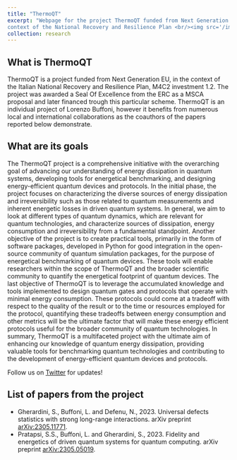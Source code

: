 ```yaml
---
title: "ThermoQT"
excerpt: "Webpage for the project ThermoQT funded from Next Generation EU, in the
context of the National Recovery and Resilience Plan <br/><img src='/images/quantum_comp.jpeg'>"
collection: research
---
```

## What is ThermoQT
ThermoQT is a project funded from Next Generation EU, in the context of the Italian National Recovery and Resilience Plan, 
M4C2 investment 1.2. The project was awarded a Seal Of Excellence from the ERC as a MSCA proposal and later financed trough this 
particular scheme. 
ThermoQT is an individual project of Lorenzo Buffoni, however it benefits from numerous local and international collaborations
as the coauthors of the papers reported below demonstrate. 

## What are its goals
The ThermoQT project is a comprehensive initiative with the overarching goal of advancing our understanding of energy dissipation in quantum systems, developing tools for energetical benchmarking, and designing energy-efficient quantum devices and protocols.
In the initial phase, the project focuses on characterizing the diverse sources of energy dissipation and irreversibility such as those related to quantum measurements and inherent energetic losses in driven quantum systems. In general, we aim to look at different types of quantum dynamics, which are relevant for quantum technologies, and characterize sources of dissipation, energy consumption and irreversibility from a fundamental standpoint.
Another objective of the project is to create practical tools, primarily in the form of software packages, developed in Python for good integration in the open-source community of quantum simulation packages, for the purpose of energetical benchmarking of quantum devices. These tools will enable researchers within the scope of ThermoQT and the broader scientific community to quantify the energetical footprint of quantum devices.
The last objective of ThermoQT is to leverage the accumulated knowledge and tools implemented to design quantum gates and protocols that operate with minimal energy consumption. These protocols could come at a tradeoff with respect to the quality of the result or to the time or resources employed for the protocol,  quantifying these tradeoffs between energy consumption and other metrics will be the ultimate factor that will make these energy efficient protocols useful for the broader community of quantum technologies.
In summary, ThermoQT is a multifaceted project with the ultimate aim of enhancing our knowledge of quantum energy dissipation, providing valuable tools for benchmarking quantum technologies and contributing to the development of energy-efficient quantum devices and protocols. 

Follow us on [Twitter](https://twitter.com/ThermoQT) for updates!

## List of papers from the project

- Gherardini, S., Buffoni, L. and Defenu, N., 2023. Universal defects statistics with strong long-range interactions. arXiv preprint [arXiv:2305.11771](https://arxiv.org/abs/2305.11771).
- Pratapsi, S.S., Buffoni, L. and Gherardini, S., 2023. Fidelity and energetics of driven quantum systems for quantum computing. arXiv preprint [arXiv:2305.05019](https://arxiv.org/abs/2305.05019).